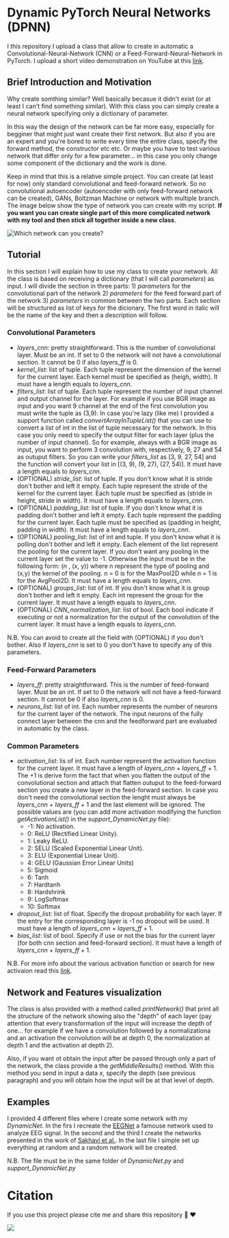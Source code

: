 # Dynamic PyTorch Neural Networks (DPNN)

I this repository I upload a class that allow to create in automatic a Convolutional-Neural-Network (CNN) or a Feed-Forward-Neural-Network in PyTorch. I upload a short video demonstration on YouTube at this [link](https://youtu.be/hS7DnarmL-M).

## Brief Introduction and Motivation
Why create somthing similar? Well basically becasue it didn't exist (or at least I can't find something similar). With this class you can simply create a neural network specifying only a dictionary of parameter. 

In this way the design of the network can be far more easy, especially for begginer that might just want create their first network. But also if you are an expert and you're bored to write every time the entire class, specify the forward method, the constructor etc etc. Or maybe you have to test various network that differ only for a few parameter... in this case you only change some component of the dictionary and the work is done.

Keep in mind that this is a relative simple project. You can create (at least for now) only standard convolutional and feed-forward network. So no convolutional autoencoder (autoencoder with only feed-forward network can be created), GANs, Boltzman Machine or network with multiple branch. The image below show the type of network you can create with my script. **If you want you can create single part of this more complicated network with my tool and then stick all together inside a new class**.

![Which network can you create?](https://github.com/jesus-333/Dynamic-PyTorch-CNN/blob/main/docs/scheme_what_you_can_do.jpg)


## Tutorial
In this section I will explain how to use my class to create your network. All the class is based on receiving a dictionary (that I will call *parameters*) as input. I will divide the section in three parts: 1) *parameters* for the convolutional part of the network 2) *parameters* for the feed forward part of the network 3) *parameters* in common between the two parts. Each section will be structured as list of keys for the dicionary. The first word in italic will be the name of the key and then a description will follow.


### Convolutional Parameters
* *layers_cnn*: pretty straightforward. This is the number of convolutional layer. Must be an int. If set to 0 the network will not have a convolutional section. It cannot be 0 if also *layers_ff* is 0.
* *kernel_list*: list of tuple. Each tuple represent the dimension of the kernel for the current layer. Each kernel must be specified as (heigh, width). It must have a length equals to *layers_cnn*.
* *filters_list*: list of tuple. Each tuple represent the number of input channel and output channel for the layer. For example if you use BGR image as input and you want 9 channel at the end of the first convolution you must write the tuple as (3,9). In case you're lazy (like me) I provided a support function called *convertArrayInTupleList()* that you can use to convert a list of int in the list of tuple necessary for the network. In this case you only need to specify the output filter for each layer (plus the number of input channel). So for example, always with a BGR image as input, you want to perform 3 convolution with, respectively, 9, 27 and 54 as outuput filters. So you can write your *filters_list* as [3, 9, 27, 54]  and the function will convert your list in [(3, 9), (9, 27), (27, 54)]. It must have a length equals to *layers_cnn*.
* (OPTIONAL) *stride_list*: list of tuple. If you don't know what it is stride don't bother and left it empty. Each tuple represent the stride of the kernel for the current layer. Each tuple must be specified as (stride in height, stride in width). It must have a length equals to *layers_cnn*.
* (OPTIONAL) *padding_list*: list of tuple. If you don't know what it is padding don't bother and left it empty. Each tuple represent the padding for the current layer. Each tuple must be specified as (padding in height, padding in width). It must have a length equals to *layers_cnn*.
* (OPTIONAL) *pooling_list*: list of int and tuple. If you don't know what it is polling don't bother and left it empty. Each element of the list represent the pooling for the current layer. If you don't want any pooling in the current layer set the value to -1. Otherwise the input must be in the following form: (*n* , (x, y)) where n represent the type of pooling and (x,y) the kernel of the pooling. *n* = 0 is for the MaxPool2D while *n* = 1 is for the AvgPool2D. It must have a length equals to *layers_cnn*.
* (OPTIONAL) *groups_list*: list of int. If you don't know what it is group don't bother and left it empty. Each int represent the group for the current layer. It must have a length equals to *layers_cnn*.
* (OPTIONAL) *CNN_normalization_list*: list of bool. Each bool indicate if executing or not a normalization for the output of the convolution of the current layer. It must have a length equals to *layers_cnn*.

N.B. You can avoid to create all the field with (OPTIONAL) if you don't bother. Also if *layers_cnn* is set to 0 you don't have to specify any of this parameters.

### Feed-Forward Parameters 
* *layers_ff*: pretty straightforward. This is the number of feed-forward layer. Must be an int. If set to 0 the network will not have a feed-forward section. It cannot be 0 if also *layers_cnn* is 0.
* *neurons_list*: list of int. Each number represents the number of neurons for the current layer of the network. The input neurons of the fully connect layer between the cnn and the feedforward part are evaluated in automatic by the class.

### Common Parameters
* *activation_list*: lis of int. Each number represent the activation function for the current layer. It must have a length of *layers_cnn* + *layers_ff* + 1. The +1 is derive form the fact that when you flatten the output of the convolutional section and attach that flatten outuput to the feed-forward section you create a new layer in the feed-forward section. In case you don't need the convolutional section the lenght must always be *layers_cnn* + *layers_ff* + 1 and the last element will be ignored. The possible values are (you can add more activation modifying the function *getActivationList()* in the *support_DynamicNet.py* file):
  * -1: No activation.
  * 0: ReLU (Rectified Linear Unity).
  * 1: Leaky ReLU.
  * 2: SELU (Scaled Exponential Linear Unit).
  * 3: ELU (Exponential Linear Unit).
  * 4: GELU (Gaussian Error Linear Units)
  * 5: Sigmoid
  * 6: Tanh
  * 7: Hardtanh
  * 8: Hardshrink
  * 9: LogSoftmax
  * 10: Softmax
* *dropout_list*: list of float. Specify the dropout probability for each layer. If the entry for the corresponding layer is -1 no dropout will be used. It must have a length of *layers_cnn* + *layers_ff* + 1.
* *bias_list*: list of bool. Specify if use or not the bias for the current layer (for both cnn section and feed-forward section). It must have a length of *layers_cnn* + *layers_ff* + 1.
  
N.B. For more info about the various activation function or search for new activaion read this [link](https://pytorch.org/docs/stable/nn.html#non-linear-activations-weighted-sum-nonlinearity).

## Network and Features visualization
The class is also provided with a method called *printNetwork()* that print all the structure of the network showing also the "depth" of each layer (pay attention that every transformation of the input will increase the depth of one... for example if we have a convolution followed by a normalizationa and an activation the convolution will be at depth 0, the normalization at depth 1 and the activation at depth 2).

Also, if you want ot obtain the input after be passed through only a part of the network, the class provide a the *getMiddleResults()* method. With this method you send in input a data *x*, specify the depth (see previous paragraph) and you will obtain how the input will be at that level of depth.

## Examples
I provided 4 different files where I create some network with my *DynamicNet*. In the firs I recreate the [EEGNet](https://arxiv.org/abs/1611.08024) a famouse network used to analyze EEG signal. In the second and the third I create the networks presented in the work of [Sakhavi et al.](https://ieeexplore.ieee.org/document/8310961). In the last file I simple set up everything at random and a random network will be created.

N.B. The file must be in the same folder of *DynamicNet.py* and *support_DynamicNet.py*  

# Citation
If you use this project please cite me and share this repository :pray: :heart:

[![](https://www.paypalobjects.com/en_US/i/btn/btn_donateCC_LG.gif)](https://paypal.me/AlbertoZancanaro?locale.x=it_IT)
